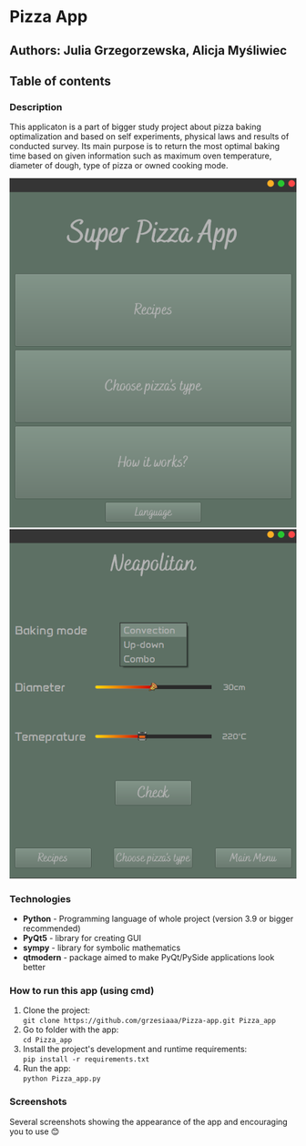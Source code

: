 # Pizza App
## Authors: Julia Grzegorzewska, Alicja Myśliwiec
## Table of contents

### Description
This applicaton is a part of bigger study project about pizza baking optimalization and based on self experiments, physical laws and results of conducted survey. 
Its main purpose is to return the most optimal baking time based on given information such as maximum oven temperature, diameter of dough, type of pizza or owned cooking mode. 

![main menu](images/screen_main.png)
![naepolitan](images/neapolitan.png)

### Technologies
- **Python** - Programming language of whole project (version 3.9 or bigger recommended)
- **PyQt5** - library for creating GUI
- **sympy** - library for symbolic mathematics
- **qtmodern** - package aimed to make PyQt/PySide applications look better

### How to run this app (using cmd)
1. Clone the project: \
`git clone https://github.com/grzesiaaa/Pizza-app.git Pizza_app`
2. Go to folder with the app:\
`cd Pizza_app `
3. Install the project's development and runtime requirements:\
`pip install -r requirements.txt`
4. Run the app:\
`python Pizza_app.py`

### Screenshots
Several screenshots showing the appearance of the app and encouraging you to use :blush:
